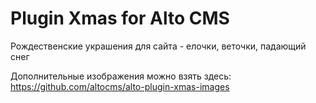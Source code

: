 Plugin Xmas for Alto CMS
========================
Рождественские украшения для сайта - елочки, веточки, падающий снег

Дополнительные изображения можно взять здесь: https://github.com/altocms/alto-plugin-xmas-images